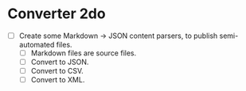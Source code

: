 # Converter 2do

- [ ] Create some Markdown -> JSON content parsers, to publish semi-automated files.
  - [ ] Markdown files are source files.
  - [ ] Convert to JSON.
  - [ ] Convert to CSV.
  - [ ] Convert to XML.
